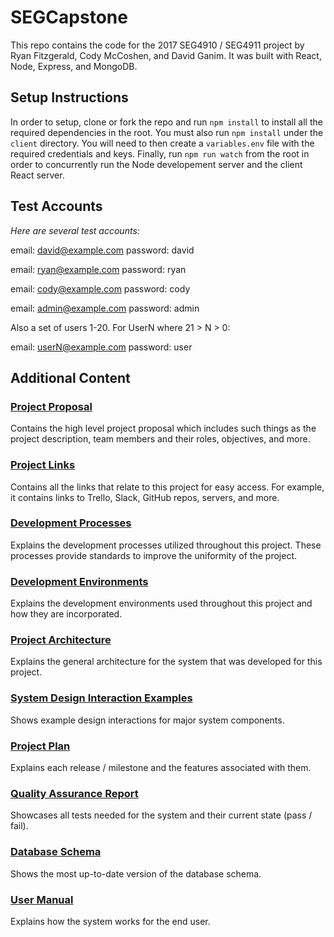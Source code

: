 # SEGCapstone

This repo contains the code for the 2017 SEG4910 / SEG4911 project by Ryan Fitzgerald, Cody McCoshen, and David Ganim. It was built with React, Node, Express, and MongoDB.

## Setup Instructions

In order to setup, clone or fork the repo and run `npm install` to install all the required dependencies in the root. You must also run `npm install` under the `client` directory. You will need to then create a `variables.env` file with the required credentials and keys. Finally, run `npm run watch` from the root in order to concurrently run the Node developement server and the client React server.

## Test Accounts
*Here are several test accounts:*

email: david@example.com
password: david

email: ryan@example.com
password: ryan

email: cody@example.com
password: cody

email: admin@example.com
password: admin

Also a set of users 1-20.
For UserN where 21 > N > 0:

email: userN@example.com
password: user

## Additional Content

### [Project Proposal](https://github.com/RyanFitzgerald/SEGCapstone/wiki/Project-Proposal)

Contains the high level project proposal which includes such things as the project description, team members and their roles, objectives, and more.

### [Project Links](https://github.com/RyanFitzgerald/SEGCapstone/wiki/Project-Links)

Contains all the links that relate to this project for easy access. For example, it contains links to Trello, Slack, GitHub repos, servers, and more.

### [Development Processes](https://github.com/RyanFitzgerald/SEGCapstone/wiki/Development-Processes)

Explains the development processes utilized throughout this project. These processes provide standards to improve the uniformity of the project.

### [Development Environments](https://github.com/RyanFitzgerald/SEGCapstone/wiki/Development-Environments)

Explains the development environments used throughout this project and how they are incorporated.

### [Project Architecture](https://github.com/RyanFitzgerald/SEGCapstone/wiki/Project-Architecture)

Explains the general architecture for the system that was developed for this project.

### [System Design Interaction Examples](https://github.com/RyanFitzgerald/SEGCapstone/wiki/System-Design-Interaction-Examples)

Shows example design interactions for major system components.

### [Project Plan](https://github.com/RyanFitzgerald/SEGCapstone/wiki/Project-Plan)

Explains each release / milestone and the features associated with them.

### [Quality Assurance Report](https://github.com/RyanFitzgerald/SEGCapstone/wiki/Quality-Assurance-Report)

Showcases all tests needed for the system and their current state (pass / fail).

### [Database Schema](https://github.com/RyanFitzgerald/SEGCapstone/wiki/Database-Schema)

Shows the most up-to-date version of the database schema.

### [User Manual](https://github.com/RyanFitzgerald/SEGCapstone/wiki/User-Manual)

Explains how the system works for the end user.
